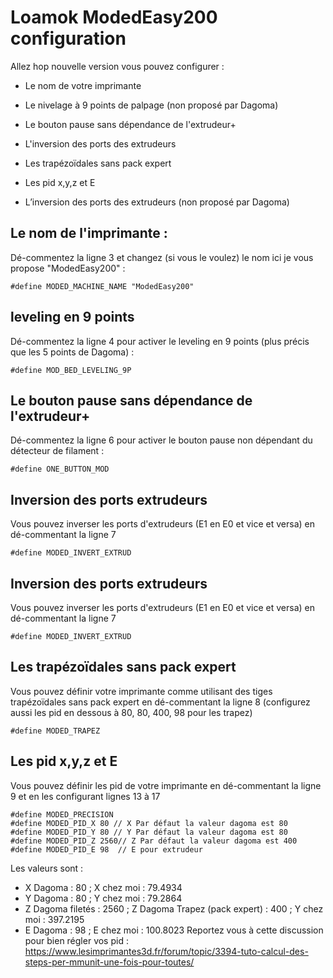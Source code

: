 # Loamok ModedEasy200 configuration

Allez hop nouvelle version vous pouvez configurer : 

 - Le nom de votre imprimante 
 - Le nivelage à 9 points de palpage (non proposé par Dagoma) 
 - Le bouton pause sans dépendance de l'extrudeur+ 
 - L'inversion des ports des extrudeurs
 - Les trapézoïdales sans pack expert 
 - Les pid x,y,z et E 
 
 - L’inversion des ports des extrudeurs (non proposé par Dagoma)
## Le nom de l'imprimante :
Dé-commentez la ligne 3 et changez (si vous le voulez) le nom ici je vous propose "ModedEasy200" :

    #define MODED_MACHINE_NAME "ModedEasy200"

## leveling en 9 points
Dé-commentez la ligne 4 pour activer le leveling en 9 points (plus précis que les 5 points de Dagoma) :

    #define MOD_BED_LEVELING_9P

## Le bouton pause sans dépendance de l'extrudeur+
Dé-commentez la ligne 6 pour activer le bouton pause non dépendant du détecteur de filament :

    #define ONE_BUTTON_MOD

## Inversion des ports extrudeurs
Vous pouvez inverser les ports d'extrudeurs (E1 en E0 et vice et versa) en dé-commentant la ligne 7

    #define MODED_INVERT_EXTRUD

## Inversion des ports extrudeurs
Vous pouvez inverser les ports d'extrudeurs (E1 en E0 et vice et versa) en dé-commentant la ligne 7

    #define MODED_INVERT_EXTRUD

## Les trapézoïdales sans pack expert 
Vous pouvez définir votre imprimante comme utilisant des tiges trapézoïdales sans pack expert en dé-commentant la ligne 8 (configurez aussi les pid en dessous à 80, 80, 400, 98 pour les trapez)

    #define MODED_TRAPEZ

## Les pid x,y,z et E 
Vous pouvez définir les pid de votre imprimante en dé-commentant la ligne 9 et en les configurant lignes 13 à 17 

    #define MODED_PRECISION
    #define MODED_PID_X 80 // X Par défaut la valeur dagoma est 80
    #define MODED_PID_Y 80 // Y Par défaut la valeur dagoma est 80
    #define MODED_PID_Z 2560// Z Par défaut la valeur dagoma est 400 
    #define MODED_PID_E 98  // E pour extrudeur
Les valeurs sont :

 - X Dagoma : 80 ; X chez moi : 79.4934
 - Y Dagoma : 80 ; Y chez moi : 79.2864
 - Z Dagoma filetés : 2560 ; Z Dagoma Trapez (pack expert) : 400  ; Y chez moi : 397.2195
 - E Dagoma : 98 ; E chez moi : 100.8023
Reportez vous à cette discussion pour bien régler vos pid :
https://www.lesimprimantes3d.fr/forum/topic/3394-tuto-calcul-des-steps-per-mmunit-une-fois-pour-toutes/

